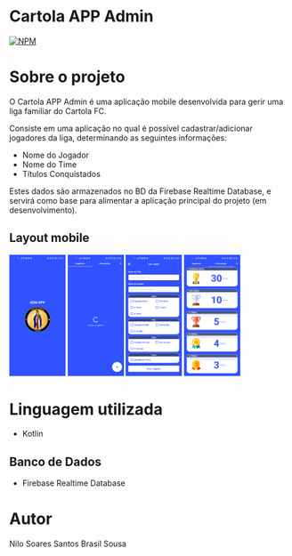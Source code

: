 # Cartola APP Admin
[![NPM](https://img.shields.io/npm/l/react)](https://github.com/devnilobrasil/CartolaLigas/blob/master/License) 

# Sobre o projeto

O Cartola APP Admin é uma aplicação mobile desenvolvida para gerir uma liga familiar do Cartola FC. 

Consiste em uma aplicação no qual é possível cadastrar/adicionar jogadores da liga, determinando as seguintes informações:
- Nome do Jogador
- Nome do Time
- Títulos Conquistados

Estes dados são armazenados no BD da Firebase Realtime Database, e servirá como base para alimentar a aplicação principal do projeto (em desenvolvimento).

## Layout mobile
<img src="https://github.com/devnilobrasil/assets/blob/main/cartolaAppAdmin/splash.png" width="20%" height="20%"> <img src="https://github.com/devnilobrasil/assets/blob/main/cartolaAppAdmin/screen1.png" width="20%" height="20%">
<img src="https://github.com/devnilobrasil/assets/blob/main/cartolaAppAdmin/screen2.png" width="20%" height="20%"> <img src="https://github.com/devnilobrasil/assets/blob/main/cartolaAppAdmin/screen3.png" width="20%" height="20%">

# Linguagem utilizada
- Kotlin

## Banco de Dados
- Firebase Realtime Database

# Autor

Nilo Soares Santos Brasil Sousa
